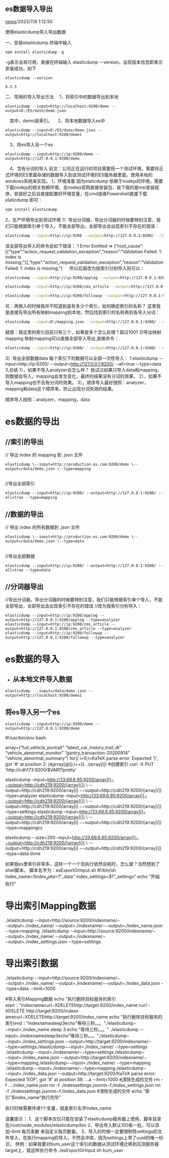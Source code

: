 ## es数据导入导出

[news](https://www.xjx100.cn/news.html)/2023/7/8 1:12:50

使用elasticdump导入导出数据

一、安装elasticdump
终端中输入

```
npm install elasticdump -g
```

-g表示全局可用，直接在终端输入 elasticdump --version，出现版本信息即表示安装成功，如下

```
elasticdump --version
```

```
6.3.3
```

二、常用的导入导出方法
　1、将索引中的数据导出到本地

```
elasticdump --input=http://localhost:9200/demo --output=D:/ES/date/demo.json
```

　其中，demo是索引。
　2、将本地数据导入es中

```
elasticdump --input=D:/ES/date/demo.json --output=http://localhost:9200/demo1
```

　3、将es导入另一个es

```
elasticdump --input=http://ip:9200/demo --output=http://127.0.0.1:9200/demo
```

　4、含有分词的导入
前文：公司正在运行的项目需要搭一个测试环境，需要将正式环境的ES里面存储的数据导入到该测试环境的ES服务器里面。使用本地的windows系统来实现。
1，环境准备
因为elaticdump 依赖于nodejs的环境，需要下载nodejs的相关依赖环境，去nodejs官网直接安装包，我下载的是msi安装程序，安装好之后会直接配置好环境变量，在cmd或者Powershell直接下载elaticdump 即可：

```bash
npm install elasticdump
```

2，生产环境导出到测试环境
1）导出分词器，导出分词器的时候要特别注意，我们只能根据索引单个导入，不能全部导出，全部导出会出现索引不存在的错误：

```bash
elasticdump --input=http://ip:9200 --output=http://127.0.0.1:9200/ --type=analyzer --all=true
```

该全部导出导入的命令会如下错误：
1 Error Emitted => {“root_cause”:[{“type”:“action_request_validation_exception”,“reason”:“Validation Failed: 1: index is missing;”}],“type”:“action_request_validation_exception”,“reason”:“Validation Failed: 1: index is missing;”}
　
所以后面改为按索引分别导入则可以：

```bash
elasticdump --input=http://ip:9200/applog --output=http://127.0.0.1:9200/applog --type=analyzer
```

```bash
elasticdump --input=http://ip:9200/cms_article --output=http://127.0.0.1:9200/cms_article --type=analyzer
```

```bash
elasticdump --input=http://ip:9200/followup --output=http://127.0.0.1:9200/followup --type=analyzer
```

坑：再倒入的时候我并不知道到底有多少个索引，如何确定索引的名称？
这里我是直接先导出所有映射mapping到本地，然后找到索引的名称再到各导入分词：

```bash
elasticdump --input=D:/mapping.json --output=http://127.0.0.1:9200/ --all=true --type=mapping
```

疑惑：我这里的索引目前只有三个，如果是多个怎么处理？超过100?
2)导出映射mapping
映射mapping可以直接全部导入导出,直接命令：

```bash
elasticdump --input=http://ip:9200/ --output=http://127.0.0.1:9200/ --all=true --type=mapping
```

3）导出全部数据data
每个索引下的数据可以全部一次性导入：
1 elasticdump --input=http://ip:9200/ --output=http://127.0.0.1:9200/ --all=true --type=data
3,总结
1），如果不导入analyzer会怎么样？
我试过如果只导入data和mapping，则数据会导入，mapping会发生变化，最终的结果没有分词的效果。
2），如果不导入mapping也不会有分词的效果。
3），顺序导入最好按照：analyzer，mapping和data这个顺序来，防止出现分词失效的结果。

顺序导入按照：analyzer，mapping，data

# **es数据的导出**

## //索引的导出

// 导出 index 的 mapping 到 .json 文件

```
elasticdump \--input=http://production.es.com:9200/demo \--output=/data/demo.json \--type=mapping
```

## 

//导出全部索引

```
elasticdump --input=http://ip:9200/ --output=http://127.0.0.1:9200/ --all=true --type=mapping
```

## //数据的导出

// 导出 index 的所有数据到 .json 文件

```
elasticdump \--input=http://production.es.com:9200/demo \--output=/data/demo.json \--type=data
```

## 

//导出全部数据

```
elasticdump --input=http://ip:9200/ --output=http://127.0.0.1:9200/ --all=true --type=data
```

## //分词器导出

//导出分词器，导出分词器的时候要特别注意，我们只能根据索引单个导入，不能全部导出，全部导出会出现索引不存在的错误
//改为按索引分别导入：

```es
elasticdump --input=http://ip:9200/applog --output=http://127.0.0.1:9200/applog --type=analyzer
elasticdump --input=http://ip:9200/cms_article --output=http://127.0.0.1:9200/cms_article --type=analyzer
elasticdump --input=http://ip:9200/followup --output=http://127.0.0.1:9200/followup --type=analyzer
```

# es数据的导入

- ## 从本地文件导入数据

```shell
elasticdump  --input=/data/demo.json --output=http://localhost:9200/demo1
```

## 将es导入另一个es

```shell
elasticdump --input=http://ip:9200/demo --output=http://127.0.0.1:9200/demo
```

\#!/usr/bin/env bash

array=(“full_vehicle_portrait” “latest_car_history_trail_dt” “vehicle_abnormal_monitor” “gantry_transaction-20200914” “vehicle_abnormal_summary”)
for(( i=0;i<KaTeX parse error: Expected '}', got '#' at position 2: {#̲array[@]};i++))…{array[i]}
\#创建索引
curl -X PUT ‘http://cdh173:9200/$VAR1?pretty’

elasticdump
–input=http://33.69.6.95:9200/array[i]−−output=http://cdh219:9200/{array[i]} \ --output=http://cdh219:9200/array[i] −−output=http://cdh219:9200/{array[i]}
–type=analyzer
elasticdump
–input=http://33.69.6.95:9200/array[i]−−output=http://cdh219:9200/{array[i]} \ --output=http://cdh219:9200/array[i] −−output=http://cdh219:9200/{array[i]}
–type=settings
elasticdump
–input=http://33.69.6.95:9200/array[i]−−output=http://cdh219:9200/{array[i]} \ --output=http://cdh219:9200/array[i] −−output=http://cdh219:9200/{array[i]}
–type=mappingcc

elasticdump --size=200
–input=http://33.69.6.95:9200/array[i]−−output=http://cdh219:9200/{array[i]} \ --output=http://cdh219:9200/array[i] −−output=http://cdh219:9200/{array[i]}
–type=data
done

如果我es里索引非常多，这样一个一个去执行依然会耗时，怎么做？当然想到了shell脚本。
脚本名字为：esExportOrInput.sh
\#!/bin/sh
index_name=$1
index_data=$1"_data"
index_settings=$1"_settings"
echo “开始执行”

# 导出索引Mapping数据

./elasticdump --input=http://source:9200/indexname/−−output=./index_name/ --output=./indexname/−−output=./index_name.json --type=mapping
./elasticdump --input=http://source:9200/indexname/−−output=./index_name/ --output=./indexn​ame/−−output=./index_settings.json --type=settings

# 导出索引数据

./elasticdump --input=http://source:9200/indexname/−−output=./index_name/ --output=./indexname/−−output=./index_data.json --type=data --limit=1000

\#导入索引Mapping数据
echo "执行删除目标服务的索引start："indexnamecurl−XDELETEhttp://target:9200/index_name curl -XDELETE http://target:9200/indexn​amecurl−XDELETEhttp://target:9200/index_name
echo "执行删除目标服务的索引end：“indexnamesleep3echo"等待三秒。。。"./elasticdump−−input=./index_name sleep 3 echo "等待三秒。。。" ./elasticdump --input=./indexn​amesleep3echo"等待三秒。。。"./elasticdump−−input=./index_settings.json --output=http://target:9200/indexname/−−type=settings./elasticdump−−input=./index_name/ --type=settings ./elasticdump --input=./indexn​ame/−−type=settings./elasticdump−−input=./index_name.json --output=http://target:9200/indexname/−−type=mapping./elasticdump−−input=./index_name/ --type=mapping ./elasticdump --input=./indexn​ame/−−type=mapping./elasticdump−−input=./index_data.json --output=http://target:9200/KaTeX parse error: Expected 'EOF', got '#' at position 39: …a --limit=1000 #̲清除生成的文件 rm -f .…index_name.json
rm -f ./indexsettings.jsonrm−f./index_settings.json rm -f ./indexs​ettings.jsonrm−f./index_data.json
\#清除生成的文件
echo “索引”$index_name"执行完毕”

执行时候需要传递1个变量，就是索引名字index_name

温馨提示：
1、这个脚本仅仅只能在安装了elasticdump服务器上使用，脚本目录在/root/node_modules/elasticdump/bin
2、导出导入默认100条一批，可以添加–limit 每页条数 来自定义每页数量。
3、导入的时候一定要限制性settings的文件导入，在执行mapping的导入，不然会冲突，因为settings上带了uuid的唯一标识。
样例：如果我要对bum_user这个索引的数据从测试环境迁移到压测服务器target上，就这样执行命令
./esExportOrInput.sh bum_user